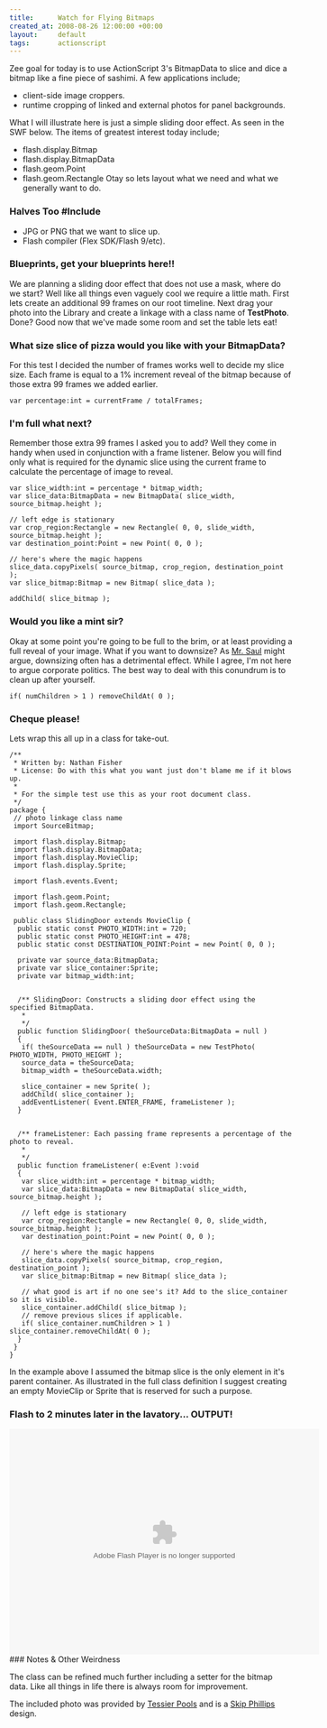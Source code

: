 ```yaml
---
title:      Watch for Flying Bitmaps
created_at: 2008-08-26 12:00:00 +00:00
layout:     default
tags:       actionscript
---
```


Zee goal for today is to use ActionScript 3's BitmapData to slice and dice a bitmap like a fine piece of sashimi. A few applications include;

-   client-side image croppers.
-   runtime cropping of linked and external photos for panel backgrounds.

What I will illustrate here is just a simple sliding door effect. As seen in the SWF below. The items of greatest interest today include;

-   flash.display.Bitmap
-   flash.display.BitmapData
-   flash.geom.Point
-   flash.geom.Rectangle
    Otay so lets layout what we need and what we generally want to do.

### Halves Too \#Include

-   JPG or PNG that we want to slice up.
-   Flash compiler (Flex SDK/Flash 9/etc).

### Blueprints, get your blueprints here!!

We are planning a sliding door effect that does not use a mask, where do we start? Well like all things even vaguely cool we require a little math. First lets create an additional 99 frames on our root timeline. Next drag your photo into the Library and create a linkage with a class name of **TestPhoto**. Done? Good now that we've made some room and set the table lets eat!

### What size slice of pizza would you like with your BitmapData?

For this test I decided the number of frames works well to decide my slice size. Each frame is equal to a 1% increment reveal of the bitmap because of those extra 99 frames we added earlier.

```
var percentage:int = currentFrame / totalFrames;
```

### I'm full what next?

Remember those extra 99 frames I asked you to add? Well they come in handy when used in conjunction with a frame listener. Below you will find only what is required for the dynamic slice using the current frame to calculate the percentage of image to reveal.

    var slice_width:int = percentage * bitmap_width; 
    var slice_data:BitmapData = new BitmapData( slice_width, source_bitmap.height );

    // left edge is stationary
    var crop_region:Rectangle = new Rectangle( 0, 0, slide_width, source_bitmap.height );
    var destination_point:Point = new Point( 0, 0 );

    // here's where the magic happens
    slice_data.copyPixels( source_bitmap, crop_region, destination_point );
    var slice_bitmap:Bitmap = new Bitmap( slice_data );

    addChild( slice_bitmap );

### Would you like a mint sir?

Okay at some point you're going to be full to the brim, or at least providing a full reveal of your image. What if you want to downsize? As [Mr. Saul](http://www.johnralstonsaul.com/SUM_Unconscious.html) might argue, downsizing often has a detrimental effect. While I agree, I'm not here to argue corporate politics. The best way to deal with this conundrum is to clean up after yourself.

```
if( numChildren > 1 ) removeChildAt( 0 );
```

### Cheque please!

Lets wrap this all up in a class for take-out.

    /**
     * Written by: Nathan Fisher
     * License: Do with this what you want just don't blame me if it blows up. 
     * 
     * For the simple test use this as your root document class.
     */
    package {
     // photo linkage class name
     import SourceBitmap;

     import flash.display.Bitmap;
     import flash.display.BitmapData;
     import flash.display.MovieClip;
     import flash.display.Sprite;

     import flash.events.Event;

     import flash.geom.Point;
     import flash.geom.Rectangle;

     public class SlidingDoor extends MovieClip {
      public static const PHOTO_WIDTH:int = 720;
      public static const PHOTO_HEIGHT:int = 478;
      public static const DESTINATION_POINT:Point = new Point( 0, 0 );

      private var source_data:BitmapData;
      private var slice_container:Sprite;
      private var bitmap_width:int;


      /** SlidingDoor: Constructs a sliding door effect using the specified BitmapData.
       *
       */
      public function SlidingDoor( theSourceData:BitmapData = null )
      {
       if( theSourceData == null ) theSourceData = new TestPhoto( PHOTO_WIDTH, PHOTO_HEIGHT );
       source_data = theSourceData;
       bitmap_width = theSourceData.width;

       slice_container = new Sprite( );
       addChild( slice_container );
       addEventListener( Event.ENTER_FRAME, frameListener );
      }


      /** frameListener: Each passing frame represents a percentage of the photo to reveal.
       *
       */
      public function frameListener( e:Event ):void
      {
       var slice_width:int = percentage * bitmap_width; 
       var slice_data:BitmapData = new BitmapData( slice_width, source_bitmap.height );

       // left edge is stationary
       var crop_region:Rectangle = new Rectangle( 0, 0, slide_width, source_bitmap.height );
       var destination_point:Point = new Point( 0, 0 );

       // here's where the magic happens
       slice_data.copyPixels( source_bitmap, crop_region, destination_point );
       var slice_bitmap:Bitmap = new Bitmap( slice_data );

       // what good is art if no one see's it? Add to the slice_container so it is visible.
       slice_container.addChild( slice_bitmap );
       // remove previous slices if applicable.
       if( slice_container.numChildren > 1 ) slice_container.removeChildAt( 0 );
      }
     }
    }

In the example above I assumed the bitmap slice is the only element in it's parent container. As illustrated in the full class definition I suggest creating an empty MovieClip or Sprite that is reserved for such a purpose.

### Flash to 2 minutes later in the lavatory... OUTPUT!

<object type="application/x-shockwave-flash" data="/images/phototest.swf" width="550" height="400">
<param name="movie" value="/images/phototest.swf" />

</object>
### Notes & Other Weirdness

The class can be refined much further including a setter for the bitmap data. Like all things in life there is always room for improvement.

The included photo was provided by [Tessier Pools](http://www.tessierpools.com/) and is a [Skip Phillips](http://www.questarpools.com/) design.
